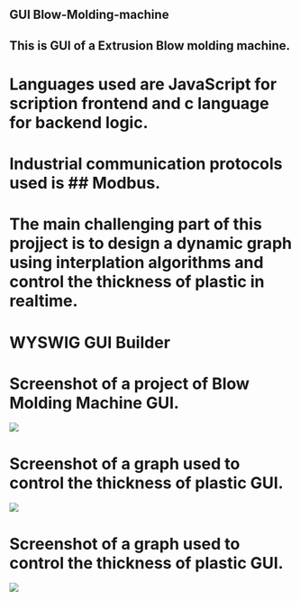 ## GUI Blow-Molding-machine

## This is GUI of a Extrusion Blow molding machine. 

# Languages used are JavaScript for scription frontend and c language for backend logic. 

# Industrial communication protocols used is ## Modbus. 

# The main challenging part of this projject is to design a dynamic graph using interplation algorithms and control the thickness of plastic in realtime.

# WYSWIG GUI Builder

# Screenshot of a project of Blow Molding Machine GUI.
![](https://github.com/nadim4114/Blow-Molding-machine-GUI/blob/main/Screenshot%202024-03-26%20143256.png)

# Screenshot of a graph used to control the thickness of plastic GUI.
![](https://github.com/nadim4114/Blow-Molding-machine-GUI/blob/main/Screenshot%202024-03-26%20143325.png)

# Screenshot of a graph used to control the thickness of plastic GUI.
![](https://github.com/nadim4114/Blow-Molding-machine-GUI/blob/main/Screenshot%202024-03-26%20143528.png)






